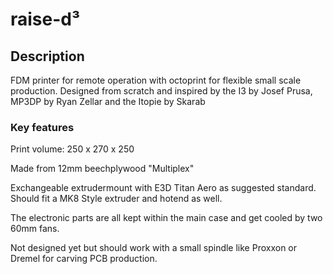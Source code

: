 # raise-d³ #

## Description ##

FDM printer for remote operation with octoprint for flexible small scale production. Designed from scratch and inspired by the I3 by Josef Prusa, MP3DP by Ryan Zellar and the Itopie by Skarab

### Key features ###

Print volume: 250 x 270 x 250

Made from 12mm beechplywood "Multiplex"


Exchangeable extrudermount with E3D Titan Aero as suggested standard. Should fit a MK8 Style extruder and hotend as well. 

The electronic parts are all kept within the main case and get cooled by two 60mm fans.

Not designed yet but should work with a small spindle like Proxxon or Dremel for carving PCB production.





